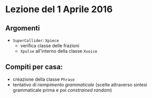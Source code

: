 # Lezione del 1 Aprile 2016

## Argomenti

* `SuperCollider`: `Xpiece`
  * verifica classe delle frazioni
  * `Xpulse` all'interno della classe `Xvoice`

## Compiti per casa:

* creazione della classe `Phrase`
* tentativo di *riempimento grammaticale* (scelte attraverso sintesi
  grammaticale prima e poi *constrained random*)
